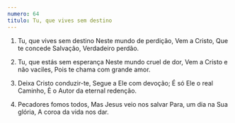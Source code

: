 ```yaml
---
numero: 64
titulo: Tu, que vives sem destino
---
```

1. Tu, que vives sem destino
Neste mundo de perdição,
Vem a Cristo,
Que te concede Salvação,
Verdadeiro perdão.

2. Tu, que estás sem esperança
Neste mundo cruel de dor,
Vem a Cristo e não vaciles,
Pois te chama com grande amor.

3. Deixa Cristo conduzir-te,
Segue a Ele com devoção;
É só Ele o real Caminho,
È o Autor da eternal redenção.

4. Pecadores fomos todos,
Mas Jesus veio nos salvar
Para, um dia na Sua glória,
A coroa da vida nos dar.
